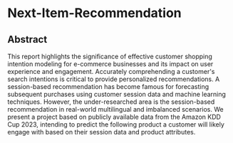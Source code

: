 # Next-Item-Recommendation

## Abstract

This report highlights the significance of effective customer shopping intention modeling for e-commerce businesses and its impact on user experience and engagement. Accurately comprehending a customer's search intentions is critical to provide personalized recommendations. A session-based recommendation has become famous for forecasting subsequent purchases using customer session data and machine learning techniques. However, the under-researched area is the session-based recommendation in real-world multilingual and imbalanced scenarios. We present a project based on publicly available data from the Amazon KDD Cup 2023, intending to predict the following product a customer will likely engage with based on their session data and product attributes.
